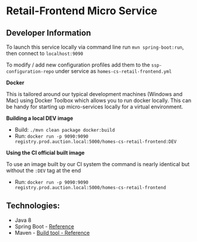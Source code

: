 Retail-Frontend Micro Service
=========================


Developer Information
---

To launch this service locally via command line run `mvn spring-boot:run`, then connect to `localhost:9090`

To modify / add new configuration profiles add them to the `ssp-configuration-repo` under service as `homes-cs-retail-frontend.yml`


**Docker**

This is tailored around our typical development machines (Windows and Mac) using Docker Toolbox which allows you to run docker locally.  This can be handy for starting up micro-services locally for a virtual environment.


**Building a local DEV image**
- Build: `./mvn clean package docker:build`
- Run: `docker run -p 9090:9090 registry.prod.auction.local:5000/homes-cs-retail-frontend:DEV`

**Using the CI official built image**

To use an image built by our CI system the command is nearly identical but without the `:DEV` tag at the end

- Run: `docker run -p 9090:9090 registry.prod.auction.local:5000/homes-cs-retail-frontend`

Technologies:
----

  - Java 8
  - Spring Boot - [Reference](https://spring.io/guides/gs/spring-boot/)
  - Maven - [Build tool - Reference](http://maven.apache.org)
